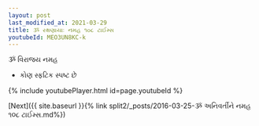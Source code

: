 ```yaml
---
layout: post
last_modified_at: 2021-03-29
title: ૐ રક્ષણાયાઃ નમહ ૧૦૮ ટાઈમ્સ
youtubeId: MEO3UN8KC-k
---
```

 
 
 ૐ વિરાજય નમહ  
 
 -  કોણ સ્ફટિક સ્પષ્ટ છે 
 
  
 
  
 
 
 
 
 
 


{% include youtubePlayer.html id=page.youtubeId %}
 
[Next]({{ site.baseurl }}{% link  split2/_posts/2016-03-25-ૐ અનિવર્તીને નમહ ૧૦૮ ટાઈમ્સ.md%})
 
